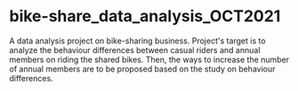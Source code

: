 # bike-share_data_analysis_OCT2021

A data analysis project on bike-sharing business. 
Project's target is to analyze the behaviour differences between casual riders and annual members on riding the shared bikes.
Then, the ways to increase the number of annual members are to be proposed based on the study on behaviour differences.
